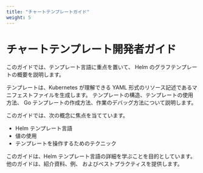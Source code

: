 ```yaml
---
title: "チャートテンプレートガイド"
weight: 5
---
```


# チャートテンプレート開発者ガイド

このガイドでは、テンプレート言語に重点を置いて、
Helm のグラフテンプレートの概要を説明します。

テンプレートは、Kubernetes が理解できる 
YAML 形式のリソース記述であるマニフェストファイルを生成します。
テンプレートの構造、テンプレートの使用方法、
Go テンプレートの作成方法、作業のデバッグ方法について説明します。

このガイドでは、次の概念に焦点を当てています。

- Helm テンプレート言語
- 値の使用
- テンプレートを操作するためのテクニック

このガイドは、Helm テンプレート言語の詳細を学ぶことを目的としています。
他のガイドは、紹介資料、例、
およびベストプラクティスを提供します。
